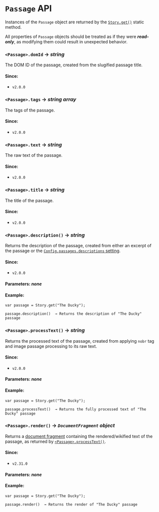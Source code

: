 <!-- ***********************************************************************************************
	Passage API
************************************************************************************************ -->
<h1 id="passage-api"><code>Passage</code> API</h1>

Instances of the `Passage` object are returned by the [`Story.get()`](#story-api-method-get) static method.

All properties of `Passage` objects should be treated as if they were ***read-only***, as modifying them could result in unexpected behavior.

<!-- *********************************************************************** -->

<span id="passage-api-prototype-getter-domid"></span>
### `<Passage>.domId` → *string*

The DOM ID of the passage, created from the slugified passage title.

#### Since:

* `v2.0.0`

<!-- *********************************************************************** -->

<span id="passage-api-prototype-getter-tags"></span>
### `<Passage>.tags` → *string array*

The tags of the passage.

#### Since:

* `v2.0.0`

<!-- *********************************************************************** -->

<span id="passage-api-prototype-getter-text"></span>
### `<Passage>.text` → *string*

The raw text of the passage.

#### Since:

* `v2.0.0`

<!-- *********************************************************************** -->

<span id="passage-api-prototype-getter-title"></span>
### `<Passage>.title` → *string*

The title of the passage.

#### Since:

* `v2.0.0`

<!-- *********************************************************************** -->

<span id="passage-api-prototype-method-description"></span>
### `<Passage>.description()` → *string*

Returns the description of the passage, created from either an excerpt of the passage or the [`Config.passages.descriptions` setting](#config-api-property-passages-descriptions).

#### Since:

* `v2.0.0`

#### Parameters: *none*

#### Example:

```
var passage = Story.get("The Ducky");

passage.description()  → Returns the description of "The Ducky" passage
```

<!-- *********************************************************************** -->

<span id="passage-api-prototype-method-processtext"></span>
### `<Passage>.processText()` → *string*

Returns the processed text of the passage, created from applying `nobr` tag and image passage processing to its raw text.

#### Since:

* `v2.0.0`

#### Parameters: *none*

#### Example:

```
var passage = Story.get("The Ducky");

passage.processText()  → Returns the fully processed text of "The Ducky" passage
```

<!-- *********************************************************************** -->

<span id="passage-api-prototype-method-render"></span>
### `<Passage>.render()` → *`DocumentFragment` object*

Returns a [document fragment](https://developer.mozilla.org/en-US/docs/Web/API/DocumentFragment) containing the rendered/wikified text of the passage, as returned by [`<Passage>.processText()`](#passage-api-prototype-method-processtext).

#### Since:

* `v2.31.0`

#### Parameters: *none*

#### Example:

```
var passage = Story.get("The Ducky");

passage.render()  → Returns the render of "The Ducky" passage
```
